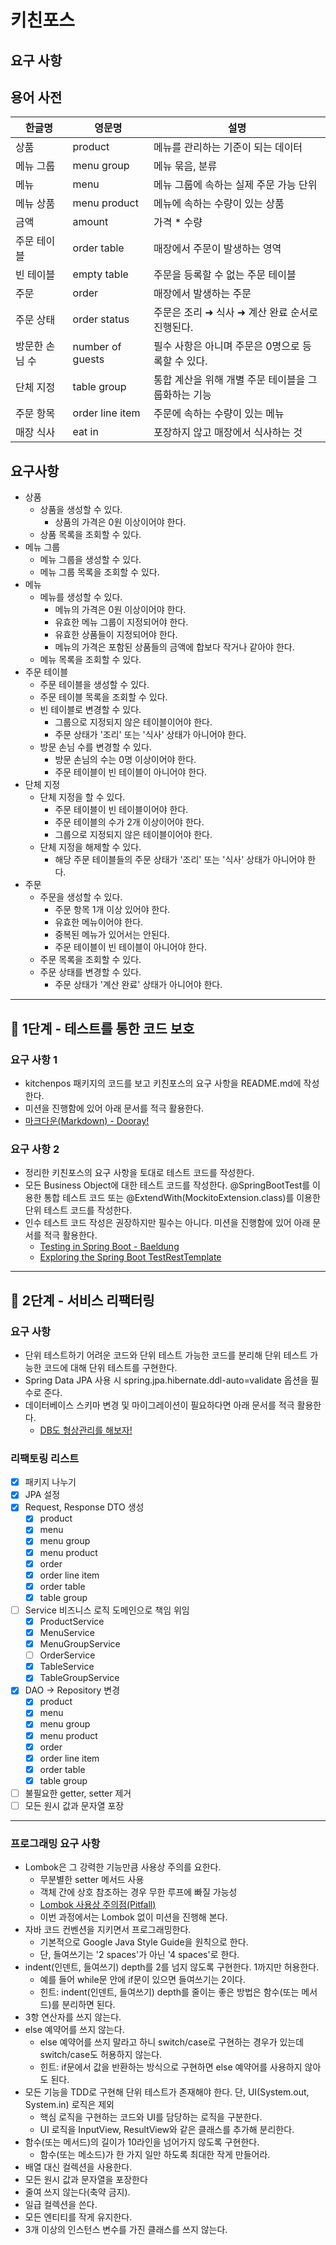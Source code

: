 # 키친포스

## 요구 사항

## 용어 사전

| 한글명 | 영문명 | 설명 |
| --- | --- | --- |
| 상품 | product | 메뉴를 관리하는 기준이 되는 데이터 |
| 메뉴 그룹 | menu group | 메뉴 묶음, 분류 |
| 메뉴 | menu | 메뉴 그룹에 속하는 실제 주문 가능 단위 |
| 메뉴 상품 | menu product | 메뉴에 속하는 수량이 있는 상품 |
| 금액 | amount | 가격 * 수량 |
| 주문 테이블 | order table | 매장에서 주문이 발생하는 영역 |
| 빈 테이블 | empty table | 주문을 등록할 수 없는 주문 테이블 |
| 주문 | order | 매장에서 발생하는 주문 |
| 주문 상태 | order status | 주문은 조리 ➜ 식사 ➜ 계산 완료 순서로 진행된다. |
| 방문한 손님 수 | number of guests | 필수 사항은 아니며 주문은 0명으로 등록할 수 있다. |
| 단체 지정 | table group | 통합 계산을 위해 개별 주문 테이블을 그룹화하는 기능 |
| 주문 항목 | order line item | 주문에 속하는 수량이 있는 메뉴 |
| 매장 식사 | eat in | 포장하지 않고 매장에서 식사하는 것 |

## 요구사항
- 상품
  - 상품을 생성할 수 있다.
    - 상품의 가격은 0원 이상이어야 한다.
  - 상품 목록을 조회할 수 있다.
- 메뉴 그룹
  - 메뉴 그룹을 생성할 수 있다.
  - 메뉴 그룹 목록을 조회할 수 있다.
- 메뉴
  - 메뉴를 생성할 수 있다.
    - 메뉴의 가격은 0원 이상이어야 한다.
    - 유효한 메뉴 그룹이 지정되어야 한다.
    - 유효한 상품들이 지정되어야 한다.
    - 메뉴의 가격은 포함된 상품들의 금액에 합보다 작거나 같아야 한다.
  - 메뉴 목록을 조회할 수 있다.
- 주문 테이블
  - 주문 테이블을 생성할 수 있다.
  - 주문 테이블 목록을 조회할 수 있다.
  - 빈 테이블로 변경할 수 있다.
    - 그룹으로 지정되지 않은 테이블이어야 한다.
    - 주문 상태가 '조리' 또는 '식사' 상태가 아니어야 한다.
  - 방문 손님 수를 변경할 수 있다.
    - 방문 손님의 수는 0명 이상이어야 한다.
    - 주문 테이블이 빈 테이블이 아니어야 한다.
- 단체 지정
  - 단체 지정을 할 수 있다.
    - 주문 테이블이 빈 테이블이어야 한다.
    - 주문 테이블의 수가 2개 이상이어야 한다.
    - 그룹으로 지정되지 않은 테이블이어야 한다.
  - 단체 지정을 해제할 수 있다.
    - 해당 주문 테이블들의 주문 상태가 '조리' 또는 '식사' 상태가 아니어야 한다.
- 주문
  - 주문을 생성할 수 있다.
    - 주문 항목 1개 이상 있어야 한다.
    - 유효한 메뉴이어야 한다.
    - 중복된 메뉴가 있어서는 안된다.
    - 주문 테이블이 빈 테이블이 아니어야 한다.
  - 주문 목록을 조회할 수 있다.
  - 주문 상태를 변경할 수 있다.
    - 주문 상태가 '계산 완료' 상태가 아니어야 한다.
    
---
## 🚀 1단계 - 테스트를 통한 코드 보호
### 요구 사항 1
- kitchenpos 패키지의 코드를 보고 키친포스의 요구 사항을 README.md에 작성한다. 
- 미션을 진행함에 있어 아래 문서를 적극 활용한다.
- <a href="https://dooray.com/htmls/guides/markdown_ko_KR.html">마크다운(Markdown) - Dooray!</a>

### 요구 사항 2
- 정리한 키친포스의 요구 사항을 토대로 테스트 코드를 작성한다. 
- 모든 Business Object에 대한 테스트 코드를 작성한다. @SpringBootTest를 이용한 통합 테스트 코드 또는 @ExtendWith(MockitoExtension.class)를 이용한 단위 테스트 코드를 작성한다.
- 인수 테스트 코드 작성은 권장하지만 필수는 아니다. 미션을 진행함에 있어 아래 문서를 적극 활용한다.
    - [Testing in Spring Boot - Baeldung](https://www.baeldung.com/spring-boot-testing)
    - [Exploring the Spring Boot TestRestTemplate](https://www.baeldung.com/spring-boot-testresttemplate)

---
## 🚀 2단계 - 서비스 리팩터링
### 요구 사항
- 단위 테스트하기 어려운 코드와 단위 테스트 가능한 코드를 분리해 단위 테스트 가능한 코드에 대해 단위 테스트를 구현한다.
- Spring Data JPA 사용 시 spring.jpa.hibernate.ddl-auto=validate 옵션을 필수로 준다.
- 데이터베이스 스키마 변경 및 마이그레이션이 필요하다면 아래 문서를 적극 활용한다.
  - [DB도 형상관리를 해보자!](https://meetup.toast.com/posts/173)

### 리팩토링 리스트
- [x] 패키지 나누기
- [x] JPA 설정
- [x] Request, Response DTO 생성
  - [x] product
  - [x] menu
  - [x] menu group
  - [x] menu product
  - [x] order
  - [x] order line item
  - [x] order table
  - [x] table group
- [ ] Service 비즈니스 로직 도메인으로 책임 위임
  - [x] ProductService
  - [x] MenuService
  - [x] MenuGroupService
  - [ ] OrderService
  - [x] TableService
  - [x] TableGroupService
- [x] DAO -> Repository 변경
  - [x] product
  - [x] menu
  - [x] menu group
  - [x] menu product
  - [x] order
  - [x] order line item
  - [x] order table
  - [x] table group
- [ ] 불필요한 getter, setter 제거
- [ ] 모든 원시 값과 문자열 포장

---
### 프로그래밍 요구 사항
- Lombok은 그 강력한 기능만큼 사용상 주의를 요한다.
  - 무분별한 setter 메서드 사용
  - 객체 간에 상호 참조하는 경우 무한 루프에 빠질 가능성
  - [Lombok 사용상 주의점(Pitfall)](https://kwonnam.pe.kr/wiki/java/lombok/pitfall)
  - 이번 과정에서는 Lombok 없이 미션을 진행해 본다.
- 자바 코드 컨벤션을 지키면서 프로그래밍한다.
  - 기본적으로 Google Java Style Guide을 원칙으로 한다.
  - 단, 들여쓰기는 '2 spaces'가 아닌 '4 spaces'로 한다.
- indent(인덴트, 들여쓰기) depth를 2를 넘지 않도록 구현한다. 1까지만 허용한다.
  - 예를 들어 while문 안에 if문이 있으면 들여쓰기는 2이다.
  - 힌트: indent(인덴트, 들여쓰기) depth를 줄이는 좋은 방법은 함수(또는 메서드)를 분리하면 된다.
- 3항 연산자를 쓰지 않는다.
- else 예약어를 쓰지 않는다.
  - else 예약어를 쓰지 말라고 하니 switch/case로 구현하는 경우가 있는데 switch/case도 허용하지 않는다.
  - 힌트: if문에서 값을 반환하는 방식으로 구현하면 else 예약어를 사용하지 않아도 된다.
- 모든 기능을 TDD로 구현해 단위 테스트가 존재해야 한다. 단, UI(System.out, System.in) 로직은 제외
  - 핵심 로직을 구현하는 코드와 UI를 담당하는 로직을 구분한다.
  - UI 로직을 InputView, ResultView와 같은 클래스를 추가해 분리한다.
- 함수(또는 메서드)의 길이가 10라인을 넘어가지 않도록 구현한다.
  - 함수(또는 메소드)가 한 가지 일만 하도록 최대한 작게 만들어라.
- 배열 대신 컬렉션을 사용한다.
- 모든 원시 값과 문자열을 포장한다
- 줄여 쓰지 않는다(축약 금지).
- 일급 컬렉션을 쓴다.
- 모든 엔티티를 작게 유지한다.
- 3개 이상의 인스턴스 변수를 가진 클래스를 쓰지 않는다.
